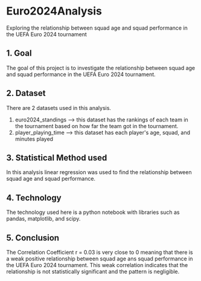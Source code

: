 # Euro2024Analysis
Exploring the relationship between squad age and squad performance in the UEFA Euro 2024 tournament

## 1. Goal
The goal of this project is to investigate the relationship between squad age and squad performance in the UEFA Euro 2024 tournament.

## 2. Dataset
There are 2 datasets used in this analysis.
1. euro2024_standings --> this dataset has the rankings of each team in the tournament based on how far the team got in the tournament.
2. player_playing_time --> this dataset has each player's age, squad, and minutes played

## 3. Statistical Method used
In this analysis linear regression was used to find the relationship between squad age and squad performance.

## 4. Technology 
The technology used here is a python notebook with libraries such as pandas, matplotlib, and scipy.

## 5. Conclusion
The Correlation Coefficient r = 0.03 is very close to 0 meaning that there is a weak positive relationship between squad age ans squad performance in the UEFA Euro 2024 tournament. This weak correlation indicates that the relationship is not statistically significant and the pattern is negligible.
